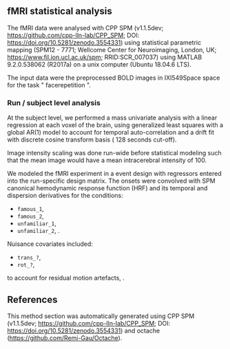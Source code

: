 ## fMRI statistical analysis

The fMRI data were analysed with CPP SPM (v1.1.5dev;
https://github.com/cpp-lln-lab/CPP_SPM; DOI:
https://doi.org/10.5281/zenodo.3554331) using statistical parametric mapping
(SPM12 - 7771; Wellcome Center for Neuroimaging, London, UK;
https://www.fil.ion.ucl.ac.uk/spm; RRID:SCR_007037) using MATLAB 9.2.0.538062
(R2017a) on a unix computer (Ubuntu 18.04.6 LTS).

The input data were the preprocessed BOLD images in IXI549Space space for the
task " facerepetition ".

### Run / subject level analysis

At the subject level, we performed a mass univariate analysis with a linear
regression at each voxel of the brain, using generalized least squares with a
global AR(1) model to account for temporal auto-correlation and a drift fit with
discrete cosine transform basis ( 128 seconds cut-off).

Image intensity scaling was done run-wide before statistical modeling such that
the mean image would have a mean intracerebral intensity of 100.

We modeled the fMRI experiment in a event design with regressors entered into
the run-specific design matrix. The onsets were convolved with SPM canonical
hemodynamic response function (HRF) and its temporal and dispersion derivatives
for the conditions:

-   `famous_1`,
-   `famous_2`,
-   `unfamiliar_1`,
-   `unfamiliar_2`, .

Nuisance covariates included:

-   `trans_?`,
-   `rot_?`,

to account for residual motion artefacts, .

## References

This method section was automatically generated using CPP SPM (v1.1.5dev;
https://github.com/cpp-lln-lab/CPP_SPM; DOI:
https://doi.org/10.5281/zenodo.3554331) and octache
(https://github.com/Remi-Gau/Octache).
